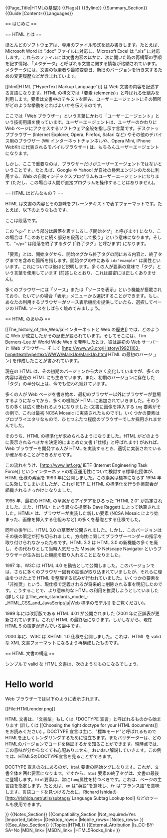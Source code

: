 {{Page_Title|HTMLの基礎}}
{{Flags}}
{{Byline}}
{{Summary_Section}}
{{Guide
|Content={{Languages}}

== はじめに ==

== HTML とは ==
 
ほとんどのソフトウェアは、専用のファイル形式を読み書きします。たとえば、Microsoft Word は “.doc” ファイルに対応し、Microsoft Excel は “.xls” に対応します。これらのファイルには文書内容のほかに、次に開いた時の再構築の手順を記す情報、「メタデータ」と呼ばれる文書に関する情報が格納されています。メタデータには、文書の執筆者や最終変更日、新旧のバージョンを行き来するための変更履歴などが含まれています。

[[html|HTML (“HyperText Markup Language”)]] は Web 文書の内容を記述する言語になります。HTML の構文では「要素 (elements)」と呼ばれる仕組みを利用します。要素は文書中のテキストを囲み、ユーザーエージェントにその箇所がどのような挙動をとればよいかを伝えるのです。

ここでは「Web ブラウザー」という言葉にかわり「ユーザーエージェント」という技術用語を使っています。ユーザーエージェントは、ユーザーのかわりに Web ページにアクセスするソフトウェア全般を指し示す言葉です。デスクトップブラウザー (Internet Explorer, Opera, Firefox, Safari など) やその他のデバイス用のブラウザー (Wii インターネットチャンネルや、Opera Mini, iPhone WebKit に代表されるモバイルブラウザー) は、もちろんユーザーエージェントになります。

しかし、ここで重要なのは、ブラウザーだけがユーザーエージェントではないということです。たとえば、Google や Yahoo! が自社の検索エンジンのために利用する、Web の自動インデックスプログラムもユーザーエージェントになります (ただし、この場合は人間が直接プログラムを操作することはありません)。

== HTML はどんなもの？ ==

HTML は文書の内容とその意味をプレーンテキストで表すフォーマットです。たとえば、以下のようなものです。

<syntaxhighlight lang="html5"><p id="example">ここは段落です。</p></syntaxhighlight>

この “<code>&lt;p&gt;</code>” という部分は段落を表すしるし (「開始タグ」と呼びます) になり、この場合は「このあとに続く部分を段落として扱う」という意味になります。そして、“<code>&lt;/p&gt;</code>” は段落を終了するタグ (「終了タグ」と呼びます) になります。

「要素」とは、開始タグから、開始タグから終了タグの間にある内容と、終了タグまでを含めた箇所を指します。開始タグの中にある <code>id="example"</code> は属性といいます。これについては後ほど説明します。多くの人が要素の意味で「タグ」という言葉を使用しています (前述したとおり、これは厳密には正しくありません)。
 
多くのブラウザーには「ソース」または「ソースを表示」という機能が搭載されており、たいていの場合「表示」メニューから選択することができます。もし、あなたの利用するブラウザーがソース表示機能を提供していたら、選択してページの HTML ソースをしばらく眺めてみましょう。


== HTML のあゆみ ==

[[The_history_of_the_Web/ja|インターネットと Web の歴史]] では、どのように Web が成立したかその歴史が語られています。そしてそこには、Tim Berners-Lee が World Wide Web を発明したとき、彼は最初の Web サーバーと Web ブラウザー、そして [http://www.w3.org/History/19921103-hypertext/hypertext/WWW/MarkUp/MarkUp.html HTML の最初のバージョン] を作成したことが書かれています。

現在の HTML は、その初期のバージョンから大きく変化していますが、多くの内容は現在の HTML にも生きています。また、初期のバージョンに存在した「タグ」の半分以上は、今でも使われ続けています。

多くの人が Web ページを書き始め、最初のブラウザー以外にブラウザーが登場するようになってから、多くの機能が HTML に追加されていきました。そのうちの多くは広く使われるようになりました (文書に画像を挿入する <code>img</code> 要素がその例で、これは最初 NCSA Mosaic に実装されたものです)。いくつかの要素はプロプライエタリなもので、ひとつふたつ程度のブラウザーでしか採用されませんでした。

そのうち、HTML の標準化が求められるようになりました。HTML がどのように表示されるべきかを決定的にまとめた文書 (「仕様」と呼ばれます) があれば、Web ブラウザーを開発する人が HTML を実装するとき、適切に実装されているか確かめることができるからです。

この流れをうけ、[http://www.ietf.org/ IETF (Internet Engineering Task Force)] というインターネットの相互運用性について検討する標準化団体が、HTML 仕様の素案を 1993 年に公開しました。この素案は標準にならず 1994 年に失効してしまいましたが、これが IETF に HTML の標準化を行う作業部会が組織されるきっかけになりました。

1995 年、最初の HTML の草案からアイデアをひろった “HTML 2.0” が策定されました。また、HTML+ という異なる提案も Dave Raggett によって執筆されました。HTML+ は、ブラウザーが実装した新しい要素 (NCSA Mosaic により始まった、画像を挿入する仕組みなど) の多くを基礎とする仕様でした。

同年の後半に、HTML 3.0 の草案が公開されました。しかし、このバージョンはその後の策定が打ち切られました。方向性に関してブラウザーベンダーの指示を取り付けられなかったためです。HTML 3.2 は HTML 3.0 の新機能の多くを廃し、その代わりとして当時人気だった Mosaic や Netscape Navigator というブラウザーが生み出した機能を取り入れることになりました。

1997 年、W3C は HTML 4.0 を勧告として公開しました。このバージョンでは、さらに多くのブラウザー固有の拡張が取り込まれていましたが、それらに理由をつけた上で HTML を整理する試みが行われていました。いくつかの要素を「非推奨」という、現仕様で定義されるが将来的に削除される事を明記したのです。こうすることで、より意味的な HTML の利用を推奨しようとしていました (詳しくは [[The_web_standards_model_-_HTML_CSS_and_JavaScript/ja|Web 標準のモデル]] をご覧ください)。

1999 年には改訂版である HTML 4.01 が公開されました (2001 年に正誤表が更新されています)。これが HTML の最終版になります。しかしながら、現在 HTML 5 の策定が進んでいる最中です。

2000 年に、W3C は XHTML 1.0 仕様を公開しました。これは、HTML を valid な XML 文書フォーマットになるよう再構成したものです。


== HTML 文書の構造 ==
 
シンプルで valid な HTML 文書は、次のようなものになるでしょう。

<syntaxhighlight lang="html5"><!DOCTYPE html>
<html lang="en">
  <head>
    <meta charset="utf-8">
    <title>Example page</title>
  </head>
  <body>
    <h1>Hello world</h1>
  </body>
</html></syntaxhighlight>

Web ブラウザーでは以下のように表示されます。

[[File:HTMLrender.png]]

HTML 文書は、「文書型」もしくは「DOCTYPE 宣言」と呼ばれるものから始まります (詳しくは [[Choosing the right doctype for your HTML documents]] をお読みください) 。DOCTYPE 宣言は主に、"標準モード"と呼ばれるものでHTMLを正しくレンダリングするために役立ちます。またバリデーターは、どのHTMLのバージョンでコードを検証するかを知ることができます。現時点では、この意味が分からなくても心配ありません。おいおい解説していきます。この例では、HTML5のDOCTYPE宣言を見ることができます。

DOCTYPE 宣言の次にあるのが、<code>html</code> 要素の開始タグになります。これが、文書全体を囲む要素になります。ですから、<code>html</code> 要素の終了タグは、文書の最後に登場します。<code>html</code>要素は、常に<code>lang</code>属性を持つべきです。これは、ページの主言語を指定します。たとえば、<code>en</code> は"英語"を意味し、<code>fr</code> は"フランス語"を意味します。言語コードを見つけるために、Richard Ishidaの [http://rishida.net/utils/subtags/ Language Subtag Lookup tool] などのツールも使用できます。


}}
{{Notes_Section}}
{{Compatibility_Section
|Not_required=Yes
|Imported_tables=
|Desktop_rows=
|Mobile_rows=
|Notes_rows=
}}
{{See_Also_Section}}
{{Topics|HTML}}
{{External_Attribution
|Is_CC-BY-SA=No
|MDN_link=
|MSDN_link=
|HTML5Rocks_link=
}}